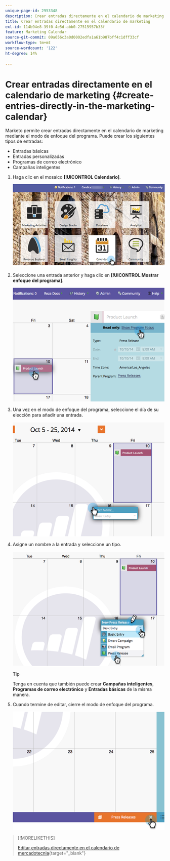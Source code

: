 ```yaml
---
unique-page-id: 2953348
description: Crear entradas directamente en el calendario de marketing - Documentos de Marketo - Documentación del producto
title: Crear entradas directamente en el calendario de marketing
exl-id: 114b94e8-39f0-4e5d-abb0-27515957b33f
feature: Marketing Calendar
source-git-commit: 09a656c3a0d0002edfa1a61b987bff4c1dff33cf
workflow-type: tm+mt
source-wordcount: '122'
ht-degree: 14%

---
```


# Crear entradas directamente en el calendario de marketing {#create-entries-directly-in-the-marketing-calendar}

Marketo permite crear entradas directamente en el calendario de marketing mediante el modo de enfoque del programa. Puede crear los siguientes tipos de entradas:

* Entradas básicas
* Entradas personalizadas
* Programas de correo electrónico
* Campañas inteligentes

1. Haga clic en el mosaico **[!UICONTROL Calendario]**.

   ![](assets/2017-05-10-15-30-47-2.png)

1. Seleccione una entrada anterior y haga clic en **[!UICONTROL Mostrar enfoque del programa]**.

   ![](assets/image2014-10-20-13-3a7-3a55.png)

1. Una vez en el modo de enfoque del programa, seleccione el día de su elección para añadir una entrada.

   ![](assets/image2014-10-20-13-3a8-3a6.png)

1. Asigne un nombre a la entrada y seleccione un tipo.

   ![](assets/image2014-10-20-13-3a8-3a19.png)

   >[!TIP]
   >
   >Tenga en cuenta que también puede crear **Campañas inteligentes**, **Programas de correo electrónico** y **Entradas básicas** de la misma manera.

1. Cuando termine de editar, cierre el modo de enfoque del programa.

   ![](assets/image2014-10-20-13-3a8-3a29.png)

>[!MORELIKETHIS]
>
>[Editar entradas directamente en el calendario de mercadotecnia](/help/marketo/product-docs/core-marketo-concepts/marketing-calendar/working-with-the-calendar/edit-entries-directly-in-the-marketing-calendar.md){target="_blank"}
